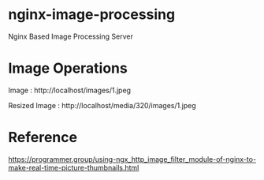 # nginx-image-processing
Nginx Based Image Processing Server

# Image Operations

Image : http://localhost/images/1.jpeg

Resized Image : http://localhost/media/320/images/1.jpeg

# Reference
https://programmer.group/using-ngx_http_image_filter_module-of-nginx-to-make-real-time-picture-thumbnails.html

